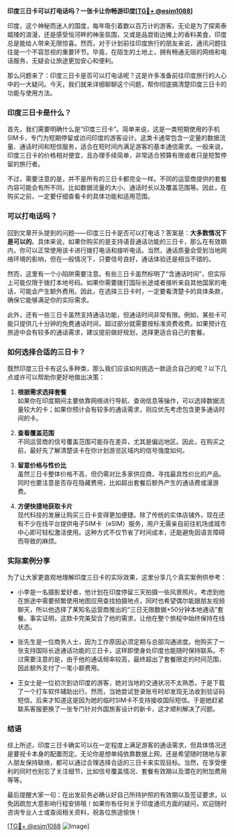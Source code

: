 **印度三日卡可以打电话吗？一张卡让你畅游印度[[TG💪+ @esim1088](https://t.me/s/esim1088)]**

印度，这个神秘而迷人的国度，每年吸引着数以百万计的游客。无论是为了探索泰姬陵的浪漫，还是感受恒河畔的神圣氛围，又或是品尝街边摊上的香料美食，印度总是能给人带来无限惊喜。然而，对于计划前往印度旅行的朋友来说，通讯问题往往是一个不容忽视的重要环节。毕竟，在陌生的土地上，拥有畅通无阻的网络和电话服务，无疑会让旅途更加安心和便利。

那么问题来了：印度三日卡是否可以打电话呢？这是许多准备前往印度旅行的人心中的一大疑问。今天，我们就来详细聊聊这个问题，帮你彻底搞清楚印度三日卡的功能与使用方法。

### 印度三日卡是什么？

首先，我们需要明确什么是“印度三日卡”。简单来说，这是一类短期使用的手机SIM卡，专门为短期停留或访问印度的游客设计。这类卡通常包含一定量的数据流量、通话时间和短信服务，适合在短时间内满足游客的基本通信需求。一般来说，印度三日卡的价格相对便宜，且办理手续简单，非常适合预算有限或者只是短暂停留的旅行者。

不过，需要注意的是，并不是所有的三日卡都完全一样。不同的运营商提供的套餐内容可能会有所不同，比如数据流量的大小、通话时长以及覆盖范围等。因此，在购买之前，一定要仔细查看卡的具体功能和适用范围。

### 可以打电话吗？

回到文章开头提到的问题——印度三日卡是否可以打电话？答案是：**大多数情况下是可以的**。具体来说，如果你购买的是支持语音通话功能的三日卡，那么在有效期内，你可以正常使用该卡进行拨打电话和接听电话。当然，通话质量会受到当地网络环境的影响，但在一般情况下，只要信号良好，通话体验还是相当不错的。

然而，这里有一个小陷阱需要注意。有些三日卡虽然标明了“含通话时间”，但实际上可能仅限于拨打本地号码。如果你需要拨打国际长途或者接听来自其他国家的电话，可能会产生额外费用。因此，在选择三日卡时，一定要看清楚卡的具体条款，确保它能够满足你的实际需求。

此外，还有一些三日卡虽然支持通话功能，但通话时间非常有限。例如，某些卡可能只提供几十分钟的免费通话时间，超过部分就需要按标准资费收费。如果预计在旅途中会有较多的通话需求，建议提前做好规划，选择更适合自己的套餐。

### 如何选择合适的三日卡？

既然印度三日卡有这么多种类，那么我们应该如何挑选一款适合自己的呢？以下几点或许可以帮助你更好地做出决策：

1. **根据需求选择套餐**  
   如果你在印度期间主要依靠网络进行导航、查询信息等操作，可以选择数据流量较大的卡；如果你预计会有较多的通话需求，则应优先考虑包含更多通话时间的卡。

2. **查看覆盖范围**  
   不同运营商的信号覆盖范围可能存在差异，尤其是偏远地区。因此，在购买之前，最好先了解清楚该卡在你计划游览区域内的信号强度如何。

3. **留意价格与性价比**  
   虽然三日卡整体价格不高，但仍需对比多家供应商，寻找最具性价比的产品。同时也要注意是否存在隐藏费用，比如超出套餐后额外产生的通话费或漫游费。

4. **方便快捷地获取卡片**  
   现代科技的发展让购买三日卡变得更加便捷。除了传统的实体店铺外，现在还有不少在线平台提供电子SIM卡（eSIM）服务，用户无需亲自前往机场或城市中心即可轻松激活使用。这种方式不仅节省了时间成本，还能避免因语言障碍而导致的麻烦。

### 实际案例分享

为了让大家更直观地理解印度三日卡的实际效果，这里分享几个真实案例供参考：

- 小李是一名摄影爱好者，他计划在印度停留三天拍摄一些风景照片。考虑到他在旅途中需要频繁使用地图应用查找拍摄地点，同时也希望偶尔能跟朋友视频聊天，所以他选择了某知名运营商推出的“三日无限数据+50分钟本地通话”套餐。事实证明，这款卡完美契合了他的需求，让他在整个旅程中始终保持在线状态。

- 张先生是一位商务人士，因为工作原因必须定期与总部沟通进度。他购买了一张支持国际长途通话功能的三日卡，这样即使身处印度也能随时保持联系。不过需要注意的是，由于他的通话频率较高，最终超出了套餐限定的时间范围，因此额外支付了一笔小额费用。

- 王女士是一位初次到访印度的游客，她对当地的交通状况不太熟悉，于是下载了一个打车软件辅助出行。然而，当她尝试登录账号时却发现无法收到验证码短信。后来才知道这是因为她的临时SIM卡不支持接收国际短信。于是她赶紧联系客服更换了一张专门针对外国旅客设计的新卡，这才顺利解决了问题。

### 结语

综上所述，印度三日卡确实可以在一定程度上满足游客的通话需求，但具体情况还是要视卡本身的配置而定。无论你是想单纯依靠数据上网，还是希望随时随地与家人朋友保持联络，都可以通过合理选择合适的三日卡来实现目标。当然，在享受便利的同时也别忘了关注细节，比如信号覆盖情况、套餐有效期以及潜在的附加费用等等。

最后提醒大家一句：在出发前务必确认好自己所持护照的有效期以及签证要求，以免因疏忽大意影响行程安排哦！如果你有任何关于印度通讯方面的疑问，欢迎随时咨询专业人士或查阅相关资料，祝各位旅途愉快！

[[TG💪+ @esim1088](https://t.me/s/esim1088) ![Image](https://i.postimg.cc/4NQfJmqS/Snipaste-2025-05-13-00-14-12.png)]